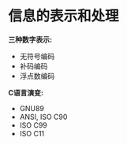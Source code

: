 # 信息的表示和处理
**三种数字表示:**
* 无符号编码
* 补码编码
* 浮点数编码

**C语言演变:**
  - GNU89
  - ANSI, ISO C90
  - ISO C99
  - ISO C11
